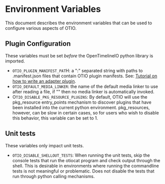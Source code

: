 # Environment Variables

This document describes the environment variables that can be used to configure
various aspects of OTIO.

## Plugin Configuration

These variables must be set _before_ the OpenTimelineIO python library is imported.

- `OTIO_PLUGIN_MANIFEST_PAT`H: a ":" separated string with paths to .manifest.json files that contain OTIO plugin manifests.  See: <a href="write-an-adapter.html" target="_blank">Tutorial on how to write an adapter plugin</a>.
- `OTIO_DEFAULT_MEDIA_LINKER`: the name of the default media linker to use after reading a file, if "" then no media linker is automatically invoked.
- O`TIO_DISABLE_PKG_RESOURCE_PLUGINS`: By default, OTIO will use the pkg_resource entry_points mechanism to discover plugins that have been installed into the current python environment.  pkg_resources, however, can be slow in certain cases, so for users who wish to disable this behavior, this variable can be set to 1.

## Unit tests

These variables only impact unit tests.

- `OTIO_DISABLE_SHELLOUT_TESTS`: When running the unit tests, skip the console tests that run the otiocat program and check output through the shell.  This is desirable in environments where running the commandline tests is not meaningful or problematic.  Does not disable the tests that run through python calling mechanisms.
